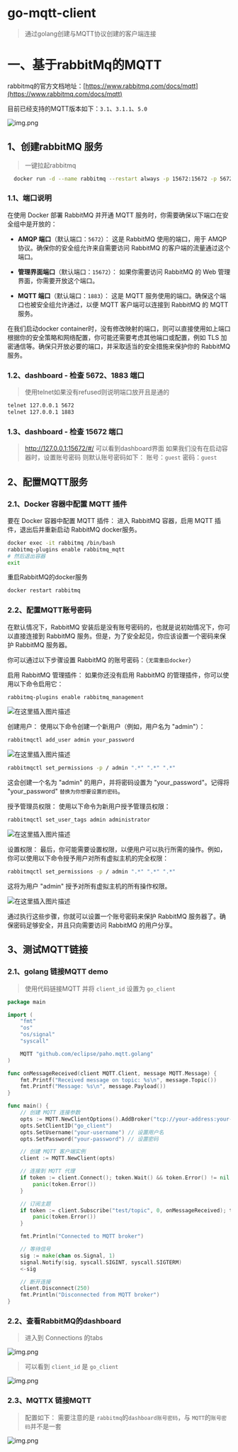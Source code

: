 # go-mqtt-client
> 通过golang创建与MQTT协议创建的客户端连接

# 一、基于rabbitMq的MQTT

rabbitmq的官方文档地址：[https://www.rabbitmq.com/docs/mqtt](https://www.rabbitmq.com/docs/mqtt)

目前已经支持的MQTT版本如下：`3.1`、`3.1.1`、`5.0`

![img.png](img/img.png)

## 1、创建rabbitMQ 服务
> 一键拉起rabbitmq

```bash
  docker run -d --name rabbitmq --restart always -p 15672:15672 -p 5672:5672 -p 1883:1883 rabbitmq:3-management
```


### 1.1、端口说明

在使用 Docker 部署 RabbitMQ 并开通 MQTT 服务时，你需要确保以下端口在安全组中是开放的：

- **AMQP 端口**（默认端口：`5672`）： 这是 RabbitMQ 使用的端口，用于 AMQP 协议。确保你的安全组允许来自需要访问 RabbitMQ 的客户端的流量通过这个端口。

- **管理界面端口**（默认端口：`15672`）： 如果你需要访问 RabbitMQ 的 Web 管理界面，你需要开放这个端口。

- **MQTT 端口**（默认端口：`1883`）： 这是 MQTT 服务使用的端口。确保这个端口也被安全组允许通过，以便 MQTT 客户端可以连接到 RabbitMQ 的 MQTT 服务。

在我们启动docker container时，没有修改映射的端口，则可以直接使用如上端口
根据你的安全策略和网络配置，你可能还需要考虑其他端口或配置，例如 TLS 加密通信等。确保只开放必要的端口，并采取适当的安全措施来保护你的 RabbitMQ 服务。


### 1.2、dashboard - 检查 5672、1883 端口
> 使用telnet如果没有refused则说明端口放开且是通的
```bash
telnet 127.0.0.1 5672
telnet 127.0.0.1 1883
```

### 1.3、dashboard - 检查 15672 端口
> http://127.0.0.1:15672/#/  可以看到dashboard界面
> 如果我们没有在启动容器时，设置账号密码
> 则默认账号密码如下：
> 账号：`guest`
> 密码：`guest`





## 2、配置MQTT服务

### 2.1、Docker 容器中配置 MQTT 插件
要在 Docker 容器中配置 MQTT 插件： 进入 RabbitMQ 容器，启用 MQTT 插件，退出后并重新启动 RabbitMQ docker服务。

```bash
docker exec -it rabbitmq /bin/bash
rabbitmq-plugins enable rabbitmq_mqtt
# 然后退出容器
exit
```
重启RabbitMQ的docker服务

```bash
docker restart rabbitmq
```

### 2.2、配置MQTT账号密码
在默认情况下，RabbitMQ 安装后是没有账号密码的，也就是说初始情况下，你可以直接连接到 RabbitMQ 服务。但是，为了安全起见，你应该设置一个密码来保护 RabbitMQ 服务器。

你可以通过以下步骤设置 RabbitMQ 的账号密码：（`无需重启docker`）

启用 RabbitMQ 管理插件： 如果你还没有启用 RabbitMQ 的管理插件，你可以使用以下命令启用它：

```bash
rabbitmq-plugins enable rabbitmq_management
```
![在这里插入图片描述](https://img-blog.csdnimg.cn/direct/b7f4567891124205a8a165886b219ebc.png)

创建用户： 使用以下命令创建一个新用户（例如，用户名为 "admin"）：

```bash
rabbitmqctl add_user admin your_password
```
![在这里插入图片描述](https://img-blog.csdnimg.cn/direct/5a490eb5367843a88ef2d51ec092510b.png)

```bash
rabbitmqctl set_permissions -p / admin ".*" ".*" ".*"
```

这会创建一个名为 "admin" 的用户，并将密码设置为 "your_password"。记得将 "your_password" `替换为你想要设置的密码`。

授予管理员权限： 使用以下命令为新用户授予管理员权限：

```bash
rabbitmqctl set_user_tags admin administrator
```
![在这里插入图片描述](https://img-blog.csdnimg.cn/direct/9b330dcded9d4fe1a0bc35e13a482944.png)

设置权限： 最后，你可能需要设置权限，以便用户可以执行所需的操作。例如，你可以使用以下命令授予用户对所有虚拟主机的完全权限：

```bash
rabbitmqctl set_permissions -p / admin ".*" ".*" ".*"
```

这将为用户 "admin" 授予对所有虚拟主机的所有操作权限。

![在这里插入图片描述](https://img-blog.csdnimg.cn/direct/cf511832a9564903be3699f5321157e3.png)

通过执行这些步骤，你就可以设置一个账号密码来保护 RabbitMQ 服务器了。确保密码足够安全，并且只向需要访问 RabbitMQ 的用户分享。


## 3、测试MQTT链接

### 2.1、golang 链接MQTT demo
> 使用代码链接MQTT 并将 `client_id` 设置为 `go_client`
```go
package main

import (
	"fmt"
	"os"
	"os/signal"
	"syscall"

	MQTT "github.com/eclipse/paho.mqtt.golang"
)

func onMessageReceived(client MQTT.Client, message MQTT.Message) {
	fmt.Printf("Received message on topic: %s\n", message.Topic())
	fmt.Printf("Message: %s\n", message.Payload())
}

func main() {
	// 创建 MQTT 连接参数
	opts := MQTT.NewClientOptions().AddBroker("tcp://your-address:your-port")
	opts.SetClientID("go_client")
	opts.SetUsername("your-username") // 设置用户名
	opts.SetPassword("your-password") // 设置密码

	// 创建 MQTT 客户端实例
	client := MQTT.NewClient(opts)

	// 连接到 MQTT 代理
	if token := client.Connect(); token.Wait() && token.Error() != nil {
		panic(token.Error())
	}

	// 订阅主题
	if token := client.Subscribe("test/topic", 0, onMessageReceived); token.Wait() && token.Error() != nil {
		panic(token.Error())
	}

	fmt.Println("Connected to MQTT broker")

	// 等待信号
	sig := make(chan os.Signal, 1)
	signal.Notify(sig, syscall.SIGINT, syscall.SIGTERM)
	<-sig

	// 断开连接
	client.Disconnect(250)
	fmt.Println("Disconnected from MQTT broker")
}

```
### 2.2、查看RabbitMQ的dashboard
> 进入到 Connections 的tabs

![img.png](img/img3.png)


> 可以看到 `client_id` 是 `go_client`

![img.png](img/img4.png)


### 2.3、MQTTX 链接MQTT
> 配置如下：
> 需要注意的是 `rabbitmq`的`dashboard账号密码`，与 `MQTT`的`账号密码`并不是一套

![img.png](img/img1.png)